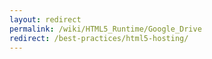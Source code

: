 ```yaml
---
layout: redirect
permalink: /wiki/HTML5_Runtime/Google_Drive
redirect: /best-practices/html5-hosting/
---
```

